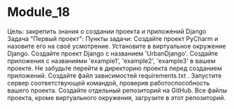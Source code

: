 # Module_18
Цель: закрепить знания о создании проекта и приложений Django
Задача "Первый проект":
Пункты задачи:
Создайте проект PyCharm и назовите его на своё усмотрение.
Установите в виртуальное окружение Django.
Создайте проект Django с названием 'UrbanDjango'.
Создайте приложения с названиями 'example1', 'example2', 'example3' в вашем проекте. Не забудьте перейти в директорию проекта перед созданием приложений.
Создайте файл зависимостей requirements.txt .
Запустите сервер соответствующей командой, проверив работоспособность вашего проекта.
Создайте отдельный репозиторий на GitHub. Все файлы проекта, кроме виртуального окружения, загрузите в этот репозиторий.
